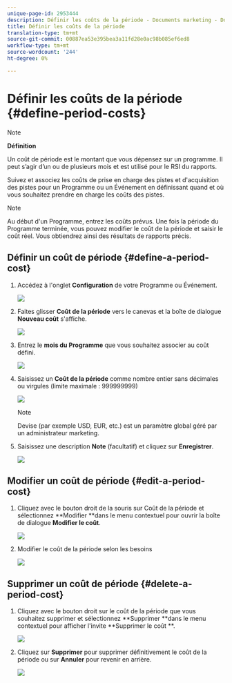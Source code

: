 ```yaml
---
unique-page-id: 2953444
description: Définir les coûts de la période - Documents marketing - Documentation du produit
title: Définir les coûts de la période
translation-type: tm+mt
source-git-commit: 00887ea53e395bea3a11fd28e0ac98b085ef6ed8
workflow-type: tm+mt
source-wordcount: '244'
ht-degree: 0%

---
```



# Définir les coûts de la période {#define-period-costs}

>[!NOTE]
>
>**Définition**
>
>Un coût de période est le montant que vous dépensez sur un programme. Il peut s’agir d’un ou de plusieurs mois et est utilisé pour le RSI du rapports.

Suivez et associez les coûts de prise en charge des pistes et d&#39;acquisition des pistes pour un Programme ou un Événement en définissant quand et où vous souhaitez prendre en charge les coûts des pistes.

>[!NOTE]
>
>Au début d&#39;un Programme, entrez les coûts prévus. Une fois la période du Programme terminée, vous pouvez modifier le coût de la période et saisir le coût réel. Vous obtiendrez ainsi des résultats de rapports précis.

## Définir un coût de période {#define-a-period-cost}

1. Accédez à l&#39;onglet **Configuration** de votre Programme ou Événement.

   ![](assets/image2015-4-24-11-3a13-3a27.png)

1. Faites glisser **Coût de la période** vers le canevas et la boîte de dialogue **Nouveau coût** s&#39;affiche.

   ![](assets/image2015-4-24-16-3a31-3a15.png)

1. Entrez le **mois du Programme** que vous souhaitez associer au coût défini.

   ![](assets/image2015-4-24-16-3a11-3a30.png)

1. Saisissez un **Coût de la période** comme nombre entier sans décimales ou virgules (limite maximale : 999999999)

   ![](assets/image2015-4-24-16-3a10-3a24.png)

   >[!NOTE]
   >
   >Devise (par exemple USD, EUR, etc.) est un paramètre global géré par un administrateur marketing.

1. Saisissez une description **Note** (facultatif) et cliquez sur **Enregistrer**.

   ![](assets/image2015-4-24-16-3a21-3a16.png)

## Modifier un coût de période {#edit-a-period-cost}

1. Cliquez avec le bouton droit de la souris sur Coût de la période et sélectionnez **Modifier **dans le menu contextuel pour ouvrir la boîte de dialogue **Modifier le coût**.

   ![](assets/image2015-4-24-16-3a26-3a29.png)

1. Modifier le coût de la période selon les besoins

   ![](assets/image2015-4-24-16-3a27-3a38.png)

## Supprimer un coût de période {#delete-a-period-cost}

1. Cliquez avec le bouton droit sur le coût de la période que vous souhaitez supprimer et sélectionnez **Supprimer **dans le menu contextuel pour afficher l&#39;invite **Supprimer le coût **.

   ![](assets/image2015-4-24-16-3a33-3a32.png)

1. Cliquez sur **Supprimer** pour supprimer définitivement le coût de la période ou sur **Annuler** pour revenir en arrière.

   ![](assets/image2015-4-24-16-3a34-3a38.png)

